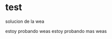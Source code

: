 # test


solucion de la wea

estoy probando weas
estoy probando mas  weas

<a class=" asda" href="magia">